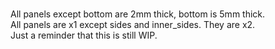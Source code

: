 <br>All panels except bottom are 2mm thick, bottom is 5mm thick.
<br>All panels are x1 except sides and inner_sides. They are x2.
<br>Just a reminder that this is still WIP.
